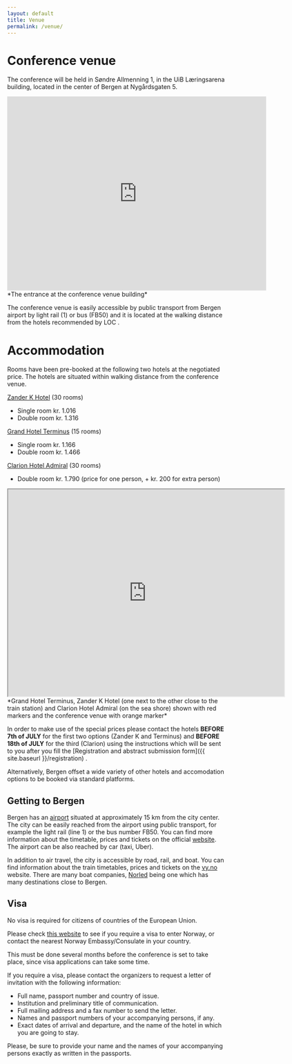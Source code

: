 ```yaml
---
layout: default
title: Venue
permalink: /venue/
---
```


# Conference venue

The conference will be held in  Søndre Allmenning 1, in the UiB Læringsarena building, located in the center of Bergen at Nygårdsgaten 5.  
 
<iframe src="https://www.google.com/maps/embed?pb=!4v1743526444706!6m8!1m7!1sOLvhR2zSx33KTHib55rjaA!2m2!1d60.38898289217002!2d5.325112658389188!3f193.26177143540338!4f4.323687029836421!5f0.7820865974627469" width="600" height="450" style="border:0;" allowfullscreen="" loading="lazy" referrerpolicy="no-referrer-when-downgrade"></iframe>
*The entrance at the conference venue building*

The conference venue is easily accessible by public transport from Bergen airport by light rail (1) or bus (FB50) and it is located at the walking distance from the hotels recommended by LOC .

# Accommodation

 Rooms have been pre-booked at the following two hotels at the negotiated price. The hotels are situated
within walking distance from the conference venue.

[Zander K Hotel](https://www.debergenske.no/bergen/hotell-overnatting/zander-k-hotel)  (30 rooms)

- Single room kr. 1.016
- Double room kr. 1.316


[Grand Hotel Terminus](https://www.debergenske.no/bergen/hotell-overnatting/grand-hotel-terminus) (15 rooms)

- Single room kr. 1.166
- Double room kr. 1.466

[Clarion Hotel Admiral](https://www.strawberry.no/hotell/norge/bergen/clarion-hotel-admiral/?utm_campaign=bb-sok-no-brand-hotel&gad_source=1&gclid=Cj0KCQjwhr6_BhD4ARIsAH1YdjAcC8vUCXA1ssvslryamZya1b9VhytOOIm6cBskvzHUeybxTUF8uGgaAjChEALw_wcB) (30 rooms)
- Double room kr. 1.790 (price for one person,  + kr. 200 for extra person) 


<iframe src="https://www.google.com/maps/d/u/0/embed?mid=1ZHx_4mOB_h5hqwu-XSXe-lLkXZ9G1XM&ehbc=2E312F" width="640" height="480"></iframe>
*Grand Hotel Terminus, Zander K Hotel (one next to the other close to the train station)  and Clarion Hotel Admiral (on the sea shore) shown with red markers and the conference venue with orange marker*

In order to make use of the special prices please contact the hotels **BEFORE 7th of JULY**  for the first two options (Zander K and Terminus)
and  **BEFORE 18th of JULY** for the third (Clarion) using the instructions which will be sent 
to you after you fill the [Registration and abstract submission form]({{ site.baseurl }}/registration) .

Alternatively, Bergen offset a wide variety of other hotels and accomodation options to be booked via standard platforms.


## Getting to Bergen

Bergen has an [airport](https://avinor.no/flyplass/bergen/?utm_source=GoogleAds&utm_medium=cpc&utm_campaign=GoogleAds_Brand_Bergen_Lufthavn&gad_source=1&gclid=Cj0KCQjwna6_BhCbARIsALId2Z0J2m91eOQtiE9oWIcfa_E2cX6IOj3Sh5gCuzTEv-xVjHYCFu59gYgaAqucEALw_wcB) situated at approximately 15 km from the city center.
The city can be easily reached from the airport using public transport, for example the light rail (line 1) or the bus number FB50. You can find more information about the timetable, prices and tickets on the official [website](https://www.skyss.no/). The airport can be also reached by car (taxi, Uber). 

In addition to air travel, the city is accessible by road, rail, and boat.
You can find information about the train timetables, prices and tickets on the [vy.no](https://www.vy.no/) website.
There are many boat companies, [Norled](https://www.norled.no/) being one which has many destinations close to Bergen.


## Visa

No visa is required for citizens of countries of the European Union.

Please check [this website](https://www.norway.no/en/) to see if you require a visa to enter Norway, or contact the nearest Norway  Embassy/Consulate in your country.

This must be done several months before the conference is set to take place, since visa applications can take some time.

If you require a visa, please contact the organizers  to request a letter of invitation with the following information:

- Full name, passport number and country of issue.
- Institution and preliminary title of communication.
- Full mailing address and a fax number to send the letter.
- Names and passport numbers of your accompanying persons, if any.
- Exact dates of arrival and departure, and the name of the hotel in which you are going to stay.


Please, be sure to provide your name and the names of your accompanying persons exactly as written in the passports.




